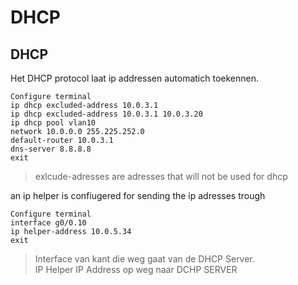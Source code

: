 # DHCP

## DHCP

Het DHCP protocol laat ip addressen automatich toekennen.

```text
Configure terminal
ip dhcp excluded-address 10.0.3.1
ip dhcp excluded-address 10.0.3.1 10.0.3.20
ip dhcp pool vlan10
network 10.0.0.0 255.225.252.0
default-router 10.0.3.1
dns-server 8.8.8.8
exit

```

> exlcude-adresses are adresses that will not be used for dhcp

an ip helper is confiugered for  sending the ip adresses trough

```text
Configure terminal
interface g0/0.10
ip helper-address 10.0.5.34
exit
```

> Interface van kant die weg gaat van de DHCP Server.   
> IP Helper IP Address op weg naar DCHP SERVER

